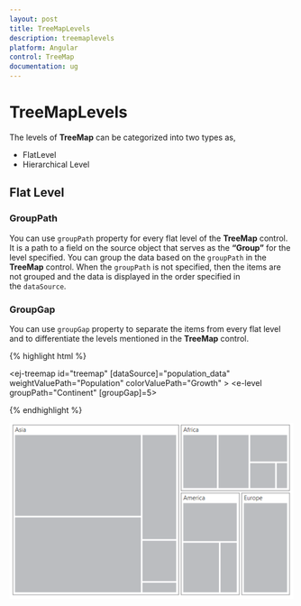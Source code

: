 ```yaml
---
layout: post
title: TreeMapLevels
description: treemaplevels
platform: Angular
control: TreeMap
documentation: ug
---
```


# TreeMapLevels

The levels of **TreeMap** can be categorized into two types as,

* FlatLevel
* Hierarchical Level

## Flat Level

### GroupPath

You can use `groupPath` property for every flat level of the **TreeMap** control. It is a path to a field on the source object that serves as the **“Group”** for the level specified. You can group the data based on the `groupPath` in the **TreeMap** control. When the `groupPath` is not specified, then the items are not grouped and the data is displayed in the order specified in the `dataSource`.

### GroupGap

You can use `groupGap` property to separate the items from every flat level and to differentiate the levels mentioned in the **TreeMap** control.

{% highlight html %}

<ej-treemap id="treemap" [dataSource]="population_data" weightValuePath="Population"
                                                           colorValuePath="Growth" >
    <e-levels>
       <e-level groupPath="Continent" [groupGap]=5></e-level>
    </e-levels>
</ej-treemap>

{% endhighlight %}



![](TreeMapLevels_images/TreeMapLevels_img1.png)
